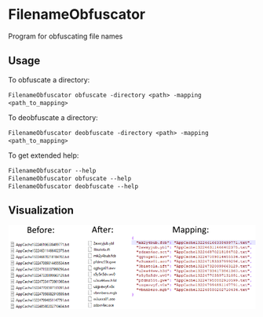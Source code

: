 # FilenameObfuscator
 Program for obfuscating file names

## Usage

To obfuscate a directory:

```console
FilenameObfuscator obfuscate -directory <path> -mapping <path_to_mapping>
```

To deobfuscate a directory:

```console
FilenameObfuscator deobfuscate -directory <path> -mapping <path_to_mapping>
```

To get extended help:
```console
FilenameObfuscator --help
FilenameObfuscator obfuscate --help
FilenameObfuscator deobfuscate --help
```

 ## Visualization

![Usage](images\usage.png)
